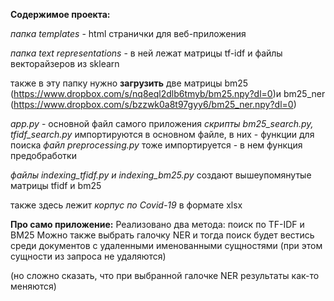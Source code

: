 **Содержимое проекта:**

*папка templates* - html странички для веб-приложения

*папка text representations* - в ней лежат матрицы tf-idf и файлы векторайзеров из sklearn

также в эту папку нужно **загрузить** две матрицы bm25 (https://www.dropbox.com/s/nq8eql2dlb6tmyb/bm25.npy?dl=0)и bm25_ner (https://www.dropbox.com/s/bzzwk0a8t97gyy6/bm25_ner.npy?dl=0)




*app.py* - основной файл самого приложения
*скрипты bm25_search.py, tfidf_search.py* импортируются в основном файле, в них - функции для поиска
*файл preprocessing.py* тоже импортируется - в нем функция предобработки

*файлы indexing_tfidf.py и indexing_bm25.py* создают вышеупомянутые матрицы tfidf и bm25

также здесь лежит *корпус по Covid-19* в формате xlsx



**Про само приложение:**
Реализовано два метода: поиск по TF-IDF и BM25
Можно также выбрать галочку NER и тогда поиск будет вестись среди документов с удаленными именованными сущностями (при этом сущности из запроса не удаляются)

(но сложно сказать, что при выбранной галочке NER результаты как-то меняются)
